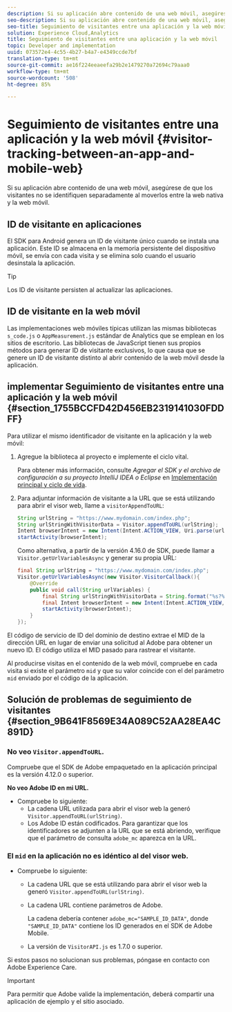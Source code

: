 ```yaml
---
description: Si su aplicación abre contenido de una web móvil, asegúrese de que los visitantes no se identifiquen separadamente al moverlos entre la web nativa y la web móvil.
seo-description: Si su aplicación abre contenido de una web móvil, asegúrese de que los visitantes no se identifiquen separadamente al moverlos entre la web nativa y la web móvil.
seo-title: Seguimiento de visitantes entre una aplicación y la web móvil
solution: Experience Cloud,Analytics
title: Seguimiento de visitantes entre una aplicación y la web móvil
topic: Developer and implementation
uuid: 073572e4-4c55-4b27-b4a7-e4349ccde7bf
translation-type: tm+mt
source-git-commit: ae16f224eeaeefa29b2e1479270a72694c79aaa0
workflow-type: tm+mt
source-wordcount: '508'
ht-degree: 85%

---
```



# Seguimiento de visitantes entre una aplicación y la web móvil {#visitor-tracking-between-an-app-and-mobile-web}

Si su aplicación abre contenido de una web móvil, asegúrese de que los visitantes no se identifiquen separadamente al moverlos entre la web nativa y la web móvil.

## ID de visitante en aplicaciones

El SDK para Android genera un ID de visitante único cuando se instala una aplicación. Este ID se almacena en la memoria persistente del dispositivo móvil, se envía con cada visita y se elimina solo cuando el usuario desinstala la aplicación.

>[!TIP]
>
>Los ID de visitante persisten al actualizar las aplicaciones.

## ID de visitante en la web móvil

Las implementaciones web móviles típicas utilizan las mismas bibliotecas `s_code.js` o `AppMeasurement.js` estándar de Analytics que se emplean en los sitios de escritorio. Las bibliotecas de JavaScript tienen sus propios métodos para generar ID de visitante exclusivos, lo que causa que se genere un ID de visitante distinto al abrir contenido de la web móvil desde la aplicación.

## implementar Seguimiento de visitantes entre una aplicación y la web móvil {#section_1755BCCFD42D456EB2319141030FDDFF}

Para utilizar el mismo identificador de visitante en la aplicación y la web móvil:

1. Agregue la biblioteca al proyecto e implemente el ciclo vital.

   Para obtener más información, consulte *Agregar el SDK y el archivo de configuración a su proyecto IntelliJ IDEA o Eclipse* en [Implementación principal y ciclo de vida](/help/android/getting-started/dev-qs.md).

1. Para adjuntar información de visitante a la URL que se está utilizando para abrir el visor web, llame a `visitorAppendToURL`:

   ```java
   String urlString = "https://www.mydomain.com/index.php"; 
   String urlStringWithVisitorData = Visitor.appendToURL(urlString); 
   Intent browserIntent = new Intent(Intent.ACTION_VIEW, Uri.parse(urlStringWithVisitorData)); 
   startActivity(browserIntent);
   ```

   Como alternativa, a partir de la versión 4.16.0 de SDK, puede llamar a `Visitor.getUrlVariablesAsync` y generar su propia URL:

   ```java
   final String urlString = "https://www.mydomain.com/index.php"; 
   Visitor.getUrlVariablesAsync(new Visitor.VisitorCallback(){ 
       @Override 
       public void call(String urlVariables) { 
           final String urlStringWithVisitorData = String.format("%s?%s", urlString, urlVariables); 
           final Intent browserIntent = new Intent(Intent.ACTION_VIEW, Uri.parse(urlStringWithVisitorData)); 
           startActivity(browserIntent); 
       } 
   });
   ```

El código de servicio de ID del dominio de destino extrae el MID de la dirección URL en lugar de enviar una solicitud al Adobe para obtener un nuevo ID. El código utiliza el MID pasado para rastrear el visitante.

Al producirse visitas en el contenido de la web móvil, compruebe en cada visita si existe el parámetro `mid` y que su valor coincide con el del parámetro `mid` enviado por el código de la aplicación.

## Solución de problemas de seguimiento de visitantes {#section_9B641F8569E34A089C52AA28EA4C891D}

### No veo `Visitor.appendToURL`.

Compruebe que el SDK de Adobe empaquetado en la aplicación principal es la versión 4.12.0 o superior.

**No veo Adobe ID en mi URL.**

* Compruebe lo siguiente:
   * La cadena URL utilizada para abrir el visor web la generó `Visitor.appendToURL(urlString)`.
   * Los Adobe ID están codificados. 
Para garantizar que los identificadores se adjunten a la URL que se está abriendo, verifique que el parámetro de consulta `adobe_mc` aparezca en la URL.

### El `mid` en la aplicación no es idéntico al del visor web.

* Compruebe lo siguiente:

   * La cadena URL que se está utilizando para abrir el visor web la generó `Visitor.appendToURL(urlString)`.
   * La cadena URL contiene parámetros de Adobe.

      La cadena debería contener `adobe_mc="SAMPLE_ID_DATA"`, donde `"SAMPLE_ID_DATA"` contiene los ID generados en el SDK de Adobe Mobile.
   * La versión de `VisitorAPI.js` es 1.7.0 o superior.

Si estos pasos no solucionan sus problemas, póngase en contacto con Adobe Experience Care.

>[!IMPORTANT]
>
>Para permitir que Adobe valide la implementación, deberá compartir una aplicación de ejemplo y el sitio asociado.

